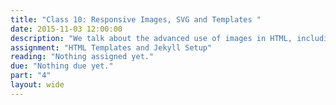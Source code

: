 ```yaml
---
title: "Class 10: Responsive Images, SVG and Templates "
date: 2015-11-03 12:00:00
description: "We talk about the advanced use of images in HTML, including responsive images and SVG.  We'll also talk about pattern libraries and templating using GitHub Pages and Jekyll.  We'll set up Jekyll in class."
assignment: "HTML Templates and Jekyll Setup"
reading: "Nothing assigned yet."
due: "Nothing due yet."
part: "4"
layout: wide
---
```


